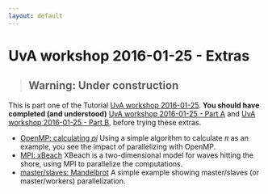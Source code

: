 ```yaml
---
layout: default
---
```


# UvA workshop 2016-01-25 - Extras

> ## Warning: Under construction

This is part one of the Tutorial [UvA workshop 2016-01-25](UvAworkshop-2016-01-25).
**You should have completed (and understood)** [UvA workshop 2016-01-25 - Part A](UvAworkshop-2016-01-25-partA) and [UvA workshop 2016-01-25 - Part B](UvAworkshop-2016-01-25-partB),  before trying these extras.

* [OpenMP: calculating _pi_](UvAworkshop-2016-01-25-OpenMP)
  Using a simple algorithm to calculate _&pi;_ as an example, you see the impact of parallelizing with OpenMP.  
* [MPI: xBeach](UvAworkshop-2016-01-25-xBeach)
  XBeach is a two-dimensional model for waves hitting the shore, using MPI to parallelize the computations.
* [master/slaves: Mandelbrot](UvAworkshop-2016-01-25-Mandelbrot)
  A simple example showing master/slaves (or master/workers) parallelization.
